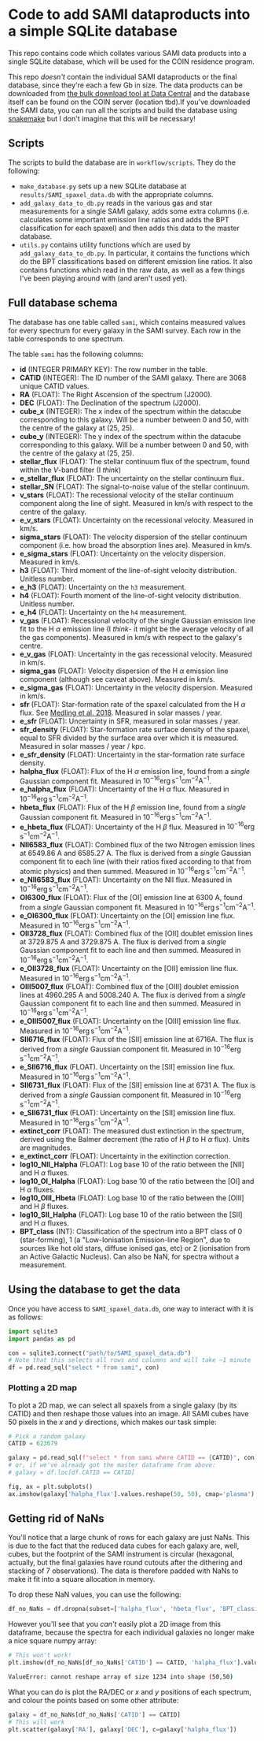 # Code to add SAMI dataproducts into a simple SQLite database

This repo contains code which collates various SAMI data products into a single SQLite database, which will be used for the COIN residence program. 

This repo _doesn't_ contain the individual SAMI dataproducts or the final database, since they're each a few Gb in size. The data products can be downloaded from [the bulk download tool at Data Central](https://datacentral.org.au/services/download/) and the database itself can be found on the COIN server (location tbd).If you've downloaded the SAMI data, you can run all the scripts and build the database using [snakemake](https://snakemake.readthedocs.io/en/stable/) but I don't imagine that this will be necessary!

## Scripts

The scripts to build the database are in `workflow/scripts`. They do the following:

* `make_database.py` sets up a new SQLite database at `results/SAMI_spaxel_data.db` with the appropriate columns.
* `add_galaxy_data_to_db.py` reads in the various gas and star measurements for a single SAMI galaxy, adds some extra columns (i.e. calculates some important emission line ratios and adds the BPT classification for each spaxel) and then adds this data to the master database.
* `utils.py` contains utility functions which are used by `add_galaxy_data_to_db.py`. In particular, it contains the functions which do the BPT classifications based on different emission line ratios. It also contains functions which read in the raw data, as well as a few things I've been playing around with (and aren't used yet). 

## Full database schema

The database has one table called `sami`, which contains measured values for every spectrum for every galaxy in the SAMI survey. Each row in the table corresponds to one spectrum. 

The table `sami` has the following columns:

* __id__ (INTEGER PRIMARY KEY): The row number in the table.
* __CATID__ (INTEGER): The ID number of the SAMI galaxy. There are 3068 unique CATID values.
* __RA__ (FLOAT): The Right Ascension of the spectrum (J2000).
* __DEC__ (FLOAT): The Declination of the spectrum (J2000).
* __cube_x__ (INTEGER): The x index of the spectrum within the datacube corresponding to this galaxy. Will be a number between 0 and 50, with the centre of the galaxy at (25, 25).
* __cube_y__ (INTEGER): The y index of the spectrum within the datacube corresponding to this galaxy. Will be a number between 0 and 50, with the centre of the galaxy at (25, 25).
* __stellar_flux__ (FLOAT): The stellar continuum flux of the spectrum, found within the $V$-band filter (I _think_)
* __e_stellar_flux__ (FLOAT): The uncertainty on the stellar continuum flux.
* __stellar_SN__ (FLOAT): The signal-to-noise value of the stellar continuum.
* __v_stars__ (FLOAT): The recessional velocity of the stellar continuum component along the line of sight. Measured in km/s with respect to the centre of the galaxy.
* __e_v_stars__ (FLOAT): Uncertainty on the recessional velocity. Measured in km/s.
* __sigma_stars__ (FLOAT): The velocity dispersion of the stellar continuum component (i.e. how broad the absorption lines are). Measured in km/s.
* __e_sigma_stars__ (FLOAT): Uncertainty on the velocity dispersion. Measured in km/s.
* __h3__ (FLOAT): Third moment of the line-of-sight velocity distribution. Unitless number. 
* __e_h3__ (FLOAT): Uncertainty on the `h3` measurement.
* __h4__ (FLOAT): Fourth moment of the line-of-sight velocity distribution. Unitless number.
* __e_h4__ (FLOAT): Uncertainty on the `h4` measurement.
* __v_gas__ (FLOAT): Recessional velocity of the single Gaussian emission line fit to the H $\alpha$ emission line (I _think_- it might be the average velocity of all the gas components). Measured in km/s with respect to the galaxy's centre.
* __e_v_gas__ (FLOAT): Uncertainty in the gas recessional velocity. Measured in km/s.
* __sigma_gas__ (FLOAT): Velocity dispersion of the H $\alpha$ emission line component (although see caveat above). Measured in km/s.
* __e_sigma_gas__ (FLOAT): Uncertainty in the velocity dispersion. Measured in km/s.
* __sfr__ (FLOAT): Star-formation rate of the spaxel calculated from the H $\alpha$ flux. See [Medling et al. 2018](https://ui.adsabs.harvard.edu/abs/2018MNRAS.475.5194M/abstract). Measured in solar masses / year.
* __e_sfr__ (FLOAT): Uncertainty in SFR, measured in solar masses / year.
* __sfr_density__ (FLOAT): Star-formation rate surface density of the spaxel, equal to SFR divided by the surface area over which it is measured. Measured in solar masses / year / kpc. 
* __e_sfr_density__ (FLOAT): Uncertainty in the star-formation rate surface density. 
* __halpha_flux__ (FLOAT): Flux of the H $\alpha$ emission line, found from a _single_ Gaussian component fit. Measured in $10^{-16} \mathrm{erg\,s}^{-1} \mathrm{cm}^{-2} \mathrm{A}^{-1}$.
* __e_halpha_flux__ (FLOAT): Uncertainty of the H $\alpha$ flux. Measured in $10^{-16} \mathrm{erg\,s}^{-1} \mathrm{cm}^{-2} \mathrm{A}^{-1}$.
* __hbeta_flux__ (FLOAT): Flux of the H $\beta$ emission line, found from a _single_ Gaussian component fit. Measured in $10^{-16} \mathrm{erg\,s}^{-1} \mathrm{cm}^{-2} \mathrm{A}^{-1}$.
* __e_hbeta_flux__ (FLOAT): Uncertainty of the H $\beta$ flux. Measured in $10^{-16} \mathrm{erg\,s}^{-1} \mathrm{cm}^{-2} \mathrm{A}^{-1}$.
* __NII6583_flux__ (FLOAT): Combined flux of the two Nitrogen emission lines at 6549.86 $\mathrm{A}$ and 6585.27 $\mathrm{A}$. The flux is derived from a _single_ Gaussian component fit to each line (with their ratios fixed according to that from atomic physics) and then summed. Measured in $10^{-16} \mathrm{erg\,s}^{-1} \mathrm{cm}^{-2} \mathrm{A}^{-1}$.
* __e_NII6583_flux__ (FLOAT): Uncertainty on the NII flux. Measured in $10^{-16} \mathrm{erg\,s}^{-1} \mathrm{cm}^{-2} \mathrm{A}^{-1}$.
* __OI6300_flux__ (FLOAT): Flux of the \[OI] emission line at 6300 $\mathrm{A}$, found from a _single_ Gaussian component fit. Measured in $10^{-16} \mathrm{erg\,s}^{-1} \mathrm{cm}^{-2} \mathrm{A}^{-1}$.
* __e_OI6300_flux__ (FLOAT): Uncertainty on the \[OI] emission line flux. Measured in $10^{-16} \mathrm{erg\,s}^{-1} \mathrm{cm}^{-2} \mathrm{A}^{-1}$.
* __OII3728_flux__ (FLOAT): Combined flux of the \[OII] doublet emission lines at 3729.875 $\mathrm{A}$ and 3729.875 $\mathrm{A}$. The flux is derived from a _single_ Gaussian component fit to each line and then summed. Measured in $10^{-16} \mathrm{erg\,s}^{-1} \mathrm{cm}^{-2} \mathrm{A}^{-1}$.
* __e_OII3728_flux__ (FLOAT): Uncertainty on the \[OII] emission line flux. Measured in $10^{-16} \mathrm{erg\,s}^{-1} \mathrm{cm}^{-2} \mathrm{A}^{-1}$.
* __OIII5007_flux__ (FLOAT): Combined flux of the \[OIII] doublet emission lines at 4960.295 $\mathrm{A}$ and 5008.240 $\mathrm{A}$. The flux is derived from a _single_ Gaussian component fit to each line and then summed. Measured in $10^{-16} \mathrm{erg\,s}^{-1} \mathrm{cm}^{-2} \mathrm{A}^{-1}$.
* __e_OIII5007_flux__ (FLOAT): Uncertainty on the \[OIII] emission line flux. Measured in $10^{-16} \mathrm{erg\,s}^{-1} \mathrm{cm}^{-2} \mathrm{A}^{-1}$.
* __SII6716_flux__ (FLOAT): Flux of the \[SII] emission line at 6716$\mathrm{A}$. The flux is derived from a _single_ Gaussian component fit. Measured in $10^{-16} \mathrm{erg\,s}^{-1} \mathrm{cm}^{-2} \mathrm{A}^{-1}$.
* __e_SII6716_flux__ (FLOAT). Uncertainty on the \[SII] emission line flux. Measured in $10^{-16} \mathrm{erg\,s}^{-1} \mathrm{cm}^{-2} \mathrm{A}^{-1}$.
* __SII6731_flux__ (FLOAT): Flux of the \[SII] emission line at 6731 $\mathrm{A}$. The flux is derived from a _single_ Gaussian component fit. Measured in $10^{-16} \mathrm{erg\,s}^{-1} \mathrm{cm}^{-2} \mathrm{A}^{-1}$.
* __e_SII6731_flux__ (FLOAT): Uncertainty on the \[SII] emission line flux. Measured in $10^{-16} \mathrm{erg\,s}^{-1} \mathrm{cm}^{-2} \mathrm{A}^{-1}$.
* __extinct_corr__ (FLOAT): The measured dust extinction in the spectrum, derived using the Balmer decrement (the ratio of H $\beta$ to H $\alpha$ flux). Units are magnitudes. 
* __e_extinct_corr__ (FLOAT): Uncertainty in the exitinction correction. 
* __log10_NII_Halpha__ (FLOAT): Log base 10 of the ratio between the \[NII] and H $\alpha$ fluxes.
* __log10_OI_Halpha__ (FLOAT): Log base 10 of the ratio between the \[OI] and H $\alpha$ fluxes.
* __log10_OIII_Hbeta__ (FLOAT): Log base 10 of the ratio between the \[OIII] and H $\beta$ fluxes.
* __log10_SII_Halpha__ (FLOAT): Log base 10 of the ratio between the \[SII] and H $\alpha$ fluxes.
* __BPT_class__ (INT): Classification of the spectrum into a BPT class of 0 (star-forming), 1 (a "Low-Ionisation Emission-line Region", due to sources like hot old stars, diffuse ionised gas, etc) or 2 (ionisation from an Active Galactic Nucleus). Can also be NaN, for spectra without a measurement.



## Using the database to get the data

Once you have access to `SAMI_spaxel_data.db`, one way to interact with it is as follows:

```python
import sqlite3
import pandas as pd

con = sqlite3.connect("path/to/SAMI_spaxel_data.db")
# Note that this selects all rows and columns and will take ~1 minute
df = pd.read_sql("select * from sami", con)
```

### Plotting a 2D map 

To plot a 2D map, we can select all spaxels from a single galaxy (by its CATID) and then reshape those values into an image. All SAMI cubes have 50 pixels in the $x$ and $y$ directions, which makes our task simple:

```python
# Pick a random galaxy
CATID = 623679

galaxy = pd.read_sql(f"select * from sami where CATID == {CATID}", con)
# or, if we've already got the master dataframe from above:
# galaxy = df.loc[df.CATID == CATID]

fig, ax = plt.subplots()
ax.imshow(galaxy['halpha_flux'].values.reshape(50, 50), cmap='plasma')
```

## Getting rid of NaNs 

You'll notice that a large chunk of rows for each galaxy are just NaNs. This is due to the fact that the reduced data cubes for each galaxy are, well, cubes, but the footprint of the SAMI instrument is circular (hexagonal, actually, but the final galaxies have round cutouts after the dithering and stacking of 7 observations). The data is therefore padded with NaNs to make it fit into a square allocation in memory.

To drop these NaN values, you can use the following:

```python
df_no_NaNs = df.dropna(subset=['halpha_flux', 'hbeta_flux', 'BPT_classification', 'etc...']
```

However you'll see that you _can't_ easily plot a 2D image from this dataframe, because the spectra for each individual galaxies no longer make a nice square numpy array:

```python
# This won't work!
plt.imshow(df_no_NaNs[df_no_NaNs['CATID'] == CATID, 'halpha_flux'].values.reshape(50, 50))
```
```bash
ValueError: cannot reshape array of size 1234 into shape (50,50)
```

What you can do is plot the RA/DEC or $x$ and $y$ positions of each spectrum, and colour the points based on some other attribute:

```python
galaxy = df_no_NaNs[df_no_NaNs['CATID'] == CATID]
# This will work
plt.scatter(galaxy['RA'], galaxy['DEC'], c=galaxy['halpha_flux'])
```
